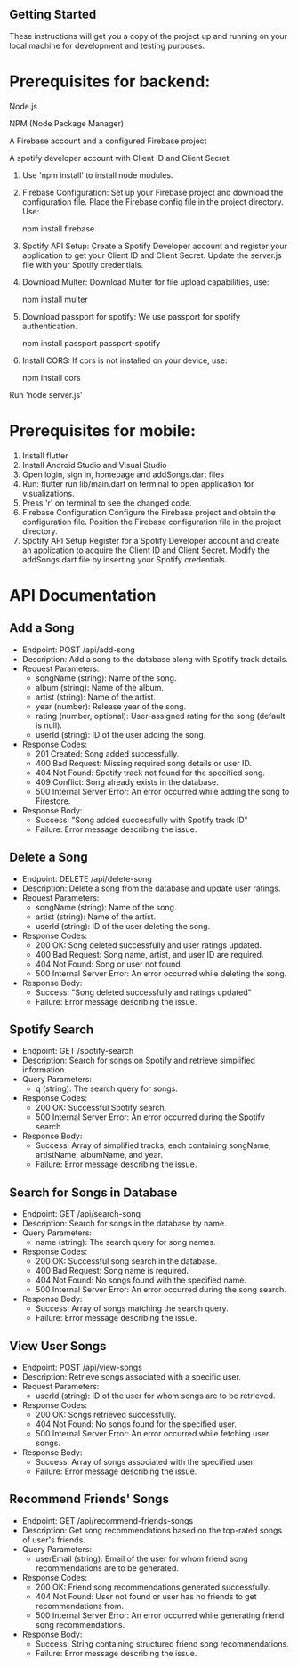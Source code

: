 ## Getting Started
These instructions will get you a copy of the project up and running on your local machine for development and testing purposes.
# Prerequisites for backend:
Node.js

NPM (Node Package Manager)

A Firebase account and a configured Firebase project

A spotify developer account with Client ID and Client Secret

1) Use 'npm install' to install node modules.

2) Firebase Configuration:
  Set up your Firebase project and download the configuration file.
  Place the Firebase config file in the project directory.
  Use:

    npm install firebase

3) Spotify API Setup:
  Create a Spotify Developer account and register your application to get your Client ID and Client Secret.
  Update the server.js file with your Spotify credentials.

4) Download Multer:
  Download Multer for file upload capabilities, use:

     npm install multer
   
5) Download passport for spotify:
  We use passport for spotify authentication.

     npm install passport passport-spotify
  
6) Install CORS:
   If cors is not installed on your device, use:
   
     npm install cors
   
Run 'node server.js'


# Prerequisites for mobile:

1) Install flutter
2) Install Android Studio and Visual Studio
3) Open login, sign in, homepage and addSongs.dart files
4) Run: flutter run lib/main.dart on terminal to open application for visualizations.
5) Press 'r' on terminal to see the changed code. 
6) Firebase Configuration
Configure the Firebase project and obtain the configuration file.
Position the Firebase configuration file in the project directory.
7) Spotify API Setup
Register for a Spotify Developer account and create an application to acquire the Client ID and Client Secret.
Modify the addSongs.dart file by inserting your Spotify credentials.

# API Documentation

## Add a Song

* Endpoint: POST /api/add-song
* Description: Add a song to the database along with Spotify track details.
* Request Parameters:
    * songName (string): Name of the song.
    * album (string): Name of the album.
    * artist (string): Name of the artist.
    * year (number): Release year of the song.
    * rating (number, optional): User-assigned rating for the song (default is null).
    * userId (string): ID of the user adding the song.
* Response Codes:
    * 201 Created: Song added successfully.
    * 400 Bad Request: Missing required song details or user ID.
    * 404 Not Found: Spotify track not found for the specified song.
    * 409 Conflict: Song already exists in the database.
    * 500 Internal Server Error: An error occurred while adding the song to Firestore.
* Response Body:
    * Success: "Song added successfully with Spotify track ID"
    * Failure: Error message describing the issue.
  
## Delete a Song

* Endpoint: DELETE /api/delete-song
* Description: Delete a song from the database and update user ratings.
* Request Parameters:
    * songName (string): Name of the song.
    * artist (string): Name of the artist.
    * userId (string): ID of the user deleting the song.
* Response Codes:
    * 200 OK: Song deleted successfully and user ratings updated.
    * 400 Bad Request: Song name, artist, and user ID are required.
    * 404 Not Found: Song or user not found.
    * 500 Internal Server Error: An error occurred while deleting the song.
* Response Body:
    * Success: "Song deleted successfully and ratings updated"
    * Failure: Error message describing the issue.
 
## Spotify Search

* Endpoint: GET /spotify-search
* Description: Search for songs on Spotify and retrieve simplified information.
* Query Parameters:
    * q (string): The search query for songs.
* Response Codes:
    * 200 OK: Successful Spotify search.
    * 500 Internal Server Error: An error occurred during the Spotify search.
* Response Body:
    * Success: Array of simplified tracks, each containing songName, artistName, albumName, and year.
    * Failure: Error message describing the issue.
  
## Search for Songs in Database

* Endpoint: GET /api/search-song
* Description: Search for songs in the database by name.
* Query Parameters:
    * name (string): The search query for song names.
* Response Codes:
    * 200 OK: Successful song search in the database.
    * 400 Bad Request: Song name is required.
    * 404 Not Found: No songs found with the specified name.
    * 500 Internal Server Error: An error occurred during the song search.
* Response Body:
    * Success: Array of songs matching the search query.
    * Failure: Error message describing the issue.
  
## View User Songs

* Endpoint: POST /api/view-songs
* Description: Retrieve songs associated with a specific user.
* Request Parameters:
    * userId (string): ID of the user for whom songs are to be retrieved.
* Response Codes:
    * 200 OK: Songs retrieved successfully.
    * 404 Not Found: No songs found for the specified user.
    * 500 Internal Server Error: An error occurred while fetching user songs.
* Response Body:
    * Success: Array of songs associated with the specified user.
    * Failure: Error message describing the issue.
 
      
## Recommend Friends' Songs

* Endpoint: GET /api/recommend-friends-songs
* Description: Get song recommendations based on the top-rated songs of user's friends.
* Query Parameters:
    * userEmail (string): Email of the user for whom friend song recommendations are to be generated.
* Response Codes:
    * 200 OK: Friend song recommendations generated successfully.
    * 404 Not Found: User not found or user has no friends to get recommendations from.
    * 500 Internal Server Error: An error occurred while generating friend song recommendations.
* Response Body:
    * Success: String containing structured friend song recommendations.
    * Failure: Error message describing the issue.


